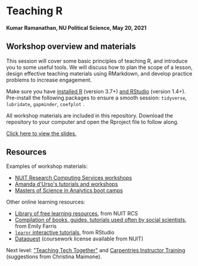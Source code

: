 # Teaching R

#### Kumar Ramanathan, NU Political Science, May 20, 2021

## Workshop overview and materials

This session will cover some basic principles of teaching R, and introduce you to some useful tools. We will discuss how to plan the scope of a lesson, design effective teaching materials using RMarkdown, and develop practice problems to increase engagement.

Make sure you have [installed R](https://www.r-project.org/) (version 3.7+) [and RStudio](https://www.rstudio.com/products/rstudio/download/) (version 1.4+). Pre-install the following packages to ensure a smooth session: `tidyverse`, `lubridate`, `gapminder`, `coefplot` .

All workshop materials are included in this repository. Download the repository to your computer and open the Rproject file to follow along.

[Click here to view the slides.](https://kumarhk.github.io/2021-teaching-r-workshop/Teaching-R-slides.html)

## Resources

Examples of workshop materials:

-   [NUIT Research Computing Services workshops](https://github.com/nuitrcs)
-   [Amanda d'Urso's tutorials and workshops](https://sites.northwestern.edu/asdurso/r/)
-   [Masters of Science in Analytics boot camps](https://github.com/msia/bootcamp-2019)

Other online learning resources:

-   [Library of free learning resources](https://sites.northwestern.edu/researchcomputing/category/learning-resources/), from NUIT RCS
-   [Compilation of books, guides, tutorials used often by social scientists](https://efarristcu.medium.com/teaching-myself-r-c03c52361bed), from Emily Farris
-   [`learnr` interactive tutorials](https://rstudio.github.io/learnr/), from RStudio
-   [Dataquest](https://www.it.northwestern.edu/research/campus-events/data-camp.html) (coursework license available from NUIT)

Next level: ["Teaching Tech Together"](https://teachtogether.tech/) and [Carpentries Instructor Training](https://carpentries.github.io/instructor-training/) (suggestions from Christina Maimone).